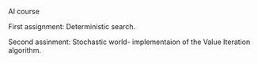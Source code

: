 AI course

First assignment:
Deterministic search.

Second assinment:
Stochastic world- implementaion of the Value Iteration algorithm.